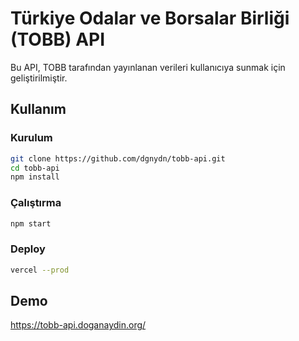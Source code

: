 # Türkiye Odalar ve Borsalar Birliği (TOBB) API

Bu API, TOBB tarafından yayınlanan verileri kullanıcıya sunmak için geliştirilmiştir.

## Kullanım

### Kurulum

```bash
git clone https://github.com/dgnydn/tobb-api.git
cd tobb-api
npm install
```

### Çalıştırma

```bash
npm start
```

### Deploy

```bash
vercel --prod
```

## Demo

https://tobb-api.doganaydin.org/